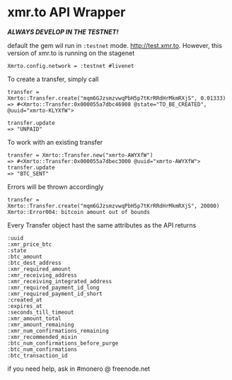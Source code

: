 
# xmr.to API Wrapper

***ALWAYS DEVELOP IN THE TESTNET!***

default the gem wil run in `:testnet` mode. http://test.xmr.to. However, this version of xmr.to is running on the stagenet

    Xmrto.config.network = :testnet #livenet

To create a transfer, simply call

    transfer = Xmrto::Transfer.create("mqm6GJzsmzvwqPbH5p7tKrRRdHrMkmRXjS", 0.01333)
    => #<Xmrto::Transfer:0x000055a7dbc46908 @state="TO_BE_CREATED", @uuid="xmrto-KLYXfW">

    transfer.update
    => "UNPAID"

To work with an existing transfer

    transfer = Xmrto::Transfer.new("xmrto-AWYXfW")
    => #<Xmrto::Transfer:0x000055a7dbec3000 @uuid="xmrto-AWYXfW">
    transfer.update
	=> "BTC_SENT"



Errors will be thrown accordingly

    transfer = Xmrto::Transfer.create("mqm6GJzsmzvwqPbH5p7tKrRRdHrMkmRXjS", 20000)
    Xmrto::Error004: bitcoin amount out of bounds




Every Transfer object hast the same attributes as the API returns

    :uuid
    :xmr_price_btc
    :state
    :btc_amount
    :btc_dest_address
    :xmr_required_amount
    :xmr_receiving_address
    :xmr_receiving_integrated_address
    :xmr_required_payment_id_long
    :xmr_required_payment_id_short
    :created_at
    :expires_at
    :seconds_till_timeout
    :xmr_amount_total
    :xmr_amount_remaining
    :xmr_num_confirmations_remaining
    :xmr_recommended_mixin
    :btc_num_confirmations_before_purge
    :btc_num_confirmations
    :btc_transaction_id


if you need help, ask in #monero @ freenode.net
